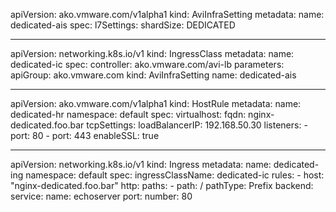 apiVersion: ako.vmware.com/v1alpha1
kind: AviInfraSetting
metadata:
  name: dedicated-ais
spec:
  l7Settings:
    shardSize: DEDICATED

---
apiVersion: networking.k8s.io/v1
kind: IngressClass
metadata:
  name: dedicated-ic
spec:
  controller: ako.vmware.com/avi-lb
  parameters:
    apiGroup: ako.vmware.com
    kind: AviInfraSetting
    name: dedicated-ais

---
apiVersion: ako.vmware.com/v1alpha1
kind: HostRule
metadata:
  name: dedicated-hr
  namespace: default
spec:
  virtualhost:
    fqdn: nginx-dedicated.foo.bar
  tcpSettings:
    loadBalancerIP: 192.168.50.30
  listeners:
    - port: 80
    - port: 443
  enableSSL: true

---
apiVersion: networking.k8s.io/v1
kind: Ingress
metadata:
  name: dedicated-ing
  namespace: default
spec:
  ingressClassName: dedicated-ic
  rules:
    - host: "nginx-dedicated.foo.bar"
      http:
        paths:
          - path: /
            pathType: Prefix
            backend:
              service:
                name: echoserver
                port:
                  number: 80
